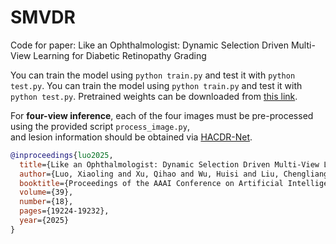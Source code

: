 # SMVDR

Code for paper: Like an Ophthalmologist: Dynamic Selection Driven Multi-View Learning for Diabetic Retinopathy Grading

You can train the model using `python train.py` and test it with `python test.py`. You can train the model using `python train.py` and test it with `python test.py`.  Pretrained weights can be downloaded from [this link](https://drive.google.com/file/d/1pschFLlmKX0HODRJuKAMLAa9-69xF0I1/view?usp=drive_link).

For **four-view inference**, each of the four images must be pre-processed using the provided script `process_image.py`,  
and lesion information should be obtained via [HACDR-Net](https://github.com/xqh180110910537/HACDR-Net).



```bibtex
@inproceedings{luo2025,
  title={Like an Ophthalmologist: Dynamic Selection Driven Multi-View Learning for Diabetic Retinopathy Grading},
  author={Luo, Xiaoling and Xu, Qihao and Wu, Huisi and Liu, Chengliang and Lai, Zhihui and Shen, Linlin},
  booktitle={Proceedings of the AAAI Conference on Artificial Intelligence},
  volume={39},
  number={18},
  pages={19224-19232},
  year={2025}
}

